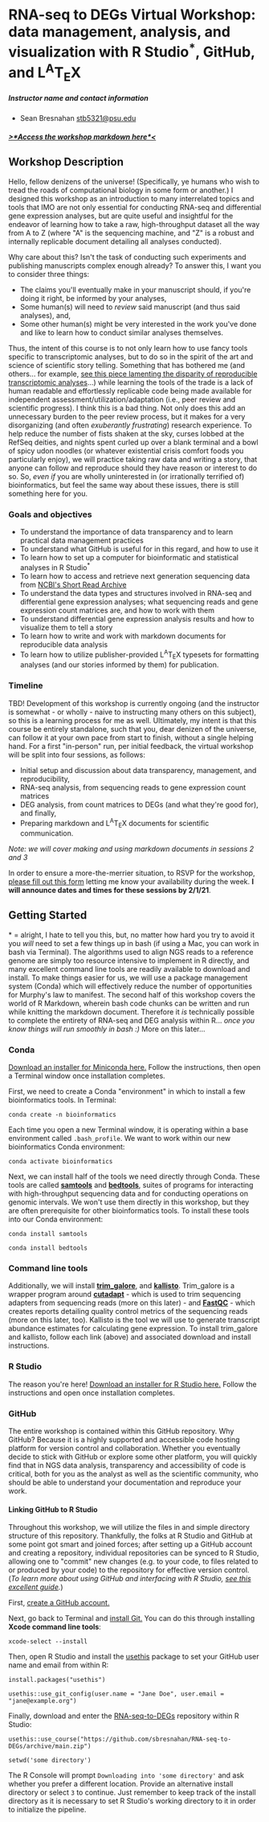 # RNA-seq to DEGs Virtual Workshop: data management, analysis, and visualization with R Studio<sup>*</sup>, GitHub, and L<sup>A</sup>T<sub>E</sub>X
##### Instructor name and contact information
- Sean Bresnahan [stb5321@psu.edu](stb5321@psu.edu)

##### [>\*Access the workshop markdown here\*<](https://sbresnahan.github.io/RNAseq-to-DEGs/)

## Workshop Description
Hello, fellow denizens of the universe! (Specifically, ye humans who wish to tread the roads of computational biology in some form or another.) I designed this workshop as an introduction to many interrelated topics and tools that IMO are not only essential for conducting RNA-seq and differential gene expression analyses, but are quite useful and insightful for the endeavor of learning how to take a raw, high-throughput dataset all the way from A to Z (where "A" is the sequencing machine, and "Z" is a robust and internally replicable document detailing all analyses conducted).  

Why care about this? Isn't the task of conducting such experiments and publishing manuscripts complex enough already? To answer this, I want you to consider three things:  
* The claims you'll eventually make in your manuscript should, if you're doing it right, be informed by your analyses,
* Some human(s) will need to *review* said manuscript (and thus said analyses), and,
* Some other human(s) might be very interested in the work you've done and like to learn how to conduct similar analyses themselves.  

Thus, the intent of this course is to not only learn how to use fancy tools specific to transcriptomic analyses, but to do so in the spirit of the art and science of scientific story telling. Something that has bothered me (and others... for example, [see this piece lamenting the disparity of reproducible transcriptomic analyses](https://www.nap.edu/read/25303/chapter/6)...) while learning the tools of the trade is a lack of human readable and effortlessly replicable code being made available for independent assessment/utilization/adaptation (i.e., peer review and scientific progress). I think this is a bad thing. Not only does this add an unnecessary burden to the peer review process, but it makes for a very disorganizing (and often *exuberantly frustrating*) research experience. To help reduce the number of fists shaken at the sky, curses lobbed at the RefSeq deities, and nights spent curled up over a blank terminal and a bowl of spicy udon noodles (or whatever existential crisis comfort foods you particularly enjoy), we will practice taking raw data and writing a story, that anyone can follow and reproduce should they have reason or interest to do so. So, *even if* you are wholly uninterested in (or irrationally terrified of) bioinformatics, but feel the same way about these issues, there is still something here for you.

### Goals and objectives
* To understand the importance of data transparency and to learn practical data management practices
* To understand what GitHub is useful for in this regard, and how to use it
* To learn how to set up a computer for bioinformatic and statistical analyses in R Studio<sup>*</sup>
* To learn how to access and retrieve next generation sequencing data from [NCBI's Short Read Archive](https://www.ncbi.nlm.nih.gov/sra)
* To understand the data types and structures involved in RNA-seq and differential gene expression analyses; what sequencing reads and gene expression count matrices are, and how to work with them
* To understand differential gene expression analysis results and how to visualize them to tell a story
* To learn how to write and work with markdown documents for reproducible data analysis
* To learn how to utilize publisher-provided L<sup>A</sup>T<sub>E</sub>X typesets for formatting analyses (and our stories informed by them) for publication.

### Timeline
TBD! Development of this workshop is currently ongoing (and the instructor is somewhat - or wholly - naive to instructing many others on this subject), so this is a learning process for me as well. Ultimately, my intent is that this course be entirely standalone, such that you, dear denizen of the universe, can follow it at your own pace from start to finish, without a single helping hand. For a first "in-person" run, per initial feedback, the virtual workshop will be split into four sessions, as follows:
* Initial setup and discussion about data transparency, management, and reproducibility,
* RNA-seq analysis, from sequencing reads to gene expression count matrices
* DEG analysis, from count matrices to DEGs (and what they're good for), and finally,
* Preparing markdown and L<sup>A</sup>T<sub>E</sub>X documents for scientific communication.  

*Note: we will cover making and using markdown documents in sessions 2 and 3*  

In order to ensure a more-the-merrier situation, to RSVP for the workshop, [please fill out this form](http://whenisgood.net/rnaseqdegspsuworkshop) letting me know your availability during the week. **I will announce dates and times for these sessions by 2/1/21**.

## Getting Started
\* = alright, I hate to tell you this, but, no matter how hard you try to avoid it you *will* need to set a few things up in bash (if using a Mac, you can work in bash via Terminal). The algorithms used to align NGS reads to a reference genome are simply too resource intensive to implement in R directly, and many excellent command line tools are readily available to download and install. To make things easier for us, we will use a package management system (Conda) which will effectively reduce the number of opportunities for Murphy's law to manifest. The second half of this workshop covers the world of R Markdown, wherein bash code chunks can be written and run while knitting the markdown document. Therefore it *is* technically possible to complete the entirety of RNA-seq and DEG analysis within R... *once you know things will run smoothly in bash :)* More on this later...
### Conda
[Download an installer for Miniconda here.](https://docs.conda.io/en/latest/miniconda.html) Follow the instructions, then open a Terminal window once installation completes.

First, we need to create a Conda "environment" in which to install a few bioinformatics tools. In Terminal:

```
conda create -n bioinformatics
```

Each time you open a new Terminal window, it is operating within a base environment called `.bash_profile`. We want to work within our new bioinformatics Conda environment:

```
conda activate bioinformatics
```

Next, we can install half of the tools we need directly through Conda. These tools are called [**samtools**](http://www.htslib.org) and [**bedtools**](https://bedtools.readthedocs.io/en/latest/), suites of programs for interacting with high-throughput sequencing data and for conducting operations on genomic intervals. We won't use them directly in this workshop, but they are often prerequisite for other bioinformatics tools. To install these tools into our Conda environment:

```
conda install samtools

conda install bedtools
```

### Command line tools
Additionally, we will install [**trim_galore**](https://www.bioinformatics.babraham.ac.uk/projects/trim_galore/), and [**kallisto**](https://pachterlab.github.io/kallisto/). Trim_galore is a wrapper program around [**cutadapt**](https://cutadapt.readthedocs.io/en/stable/) - which is used to trim sequencing adapters from sequencing reads (more on this later) - and [**FastQC**](https://www.bioinformatics.babraham.ac.uk/projects/fastqc/) - which creates reports detailing quality control metrics of the sequencing reads (more on this later, too). Kallisto is the tool we will use to generate transcript abundance estimates for calculating gene expression. To install trim_galore and kallisto, follow each link (above) and associated download and install instructions.

### R Studio
The reason you're here! [Download an installer for R Studio here.](https://rstudio.com/products/rstudio/download/) Follow the instructions and open once installation completes.

### GitHub
The entire workshop is contained within this GitHub repository. Why GitHub? Because it is a highly supported and accessible code hosting platform for version control and collaboration. Whether you eventually decide to stick with GitHub or explore some other platform, you will quickly find that in NGS data analysis, transparency and accessibility of code is critical, both for you as the analyst as well as the scientific community, who should be able to understand your documentation and reproduce your work.

#### Linking GitHub to R Studio
Throughout this workshop, we will utilize the files in and simple directory structure of this repository. Thankfully, the folks at R Studio and GitHub at some point got smart and joined forces; after setting up a GitHub account and creating a repository, individual repositories can be synced to R Studio, allowing one to "commit" new changes (e.g. to your code, to files related to or produced by your code) to the repository for effective version control. (*To learn more about using GitHub and interfacing with R Studio, [see this excellent guide](https://happygitwithr.com).*)

First, [create a GitHub account.](https://github.com/join)

Next, go back to Terminal and [install Git.](https://happygitwithr.com/install-git.html#install-git) You can do this through installing **Xcode command line tools**:

```
xcode-select --install
```

Then, open R Studio and install the [usethis](https://usethis.r-lib.org) package to set your GitHub user name and email from within R:

```
install.packages("usethis")

usethis::use_git_config(user.name = "Jane Doe", user.email = "jane@example.org")
```

Finally, download and enter the [RNA-seq-to-DEGs](https://github.com/sbresnahan/RNAseq-to-DEGs) repository within R Studio:

```
usethis::use_course("https://github.com/sbresnahan/RNA-seq-to-DEGs/archive/main.zip")

setwd('some directory')
```

The R Console will prompt `Downloading into 'some directory'` and ask whether you prefer a different location. Provide an alternative install directory or select `3` to continue. Just remember to keep track of the install directory as it is necessary to set R Studio's working directory to it in order to initialize the pipeline.
